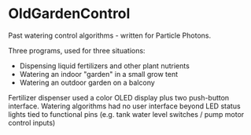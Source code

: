 # OldGardenControl
Past watering control algorithms - written for Particle Photons.

Three programs, used for three situations:
   * Dispensing liquid fertilizers and other plant nutrients
   * Watering an indoor "garden" in a small grow tent
   * Watering an outdoor garden on a balcony

Fertilizer dispenser used a color OLED display plus two push-button interface. 
Watering algorithms had no user interface beyond LED status lights tied to functional pins (e.g. tank water level switches / pump motor control inputs)
